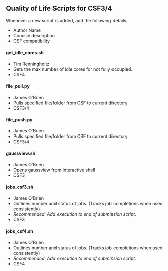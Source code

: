 ## Quality of Life Scripts for CSF3/4
Whenever a new script is added, add the following details:
  - Author Name
  - Concise description
  - CSF compatibility
    
#### get_idle_cores.sh
  - Tim Renningholtz
  - Gets the max number of idle cores for not fully occupied.
  - CSF4

#### file_pull.py
  - James O'Brien
  - Pulls specified file/folder from CSF to current directory
  - CSF3/4
    
#### file_push.py
  - James O'Brien
  - Pulls specified file/folder from CSF to current directory
  - CSF3/4
    
#### gaussview.sh
  - James O'Brien
  - Opens gaussview from interactive shell
  - CSF3

#### jobs_csf3.sh
  - James O'Brien
  - Outlines number and status of jobs. (Tracks job completions when used consistently)
  - *Recommended: Add execution to end of submission script.*
  - CSF3

#### jobs_csf4.sh
  - James O'Brien
  - Outlines number and status of jobs. (Tracks job completions when used consistently)
  - *Recommended: Add execution to end of submission script.*
  - CSF4
